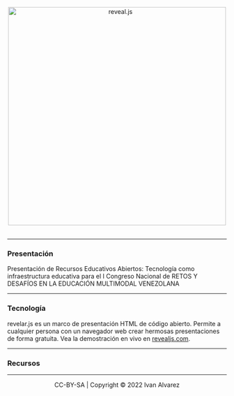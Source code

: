 <p align="center">
  <a href="https://revealjs.com">
  <img src="https://unellez.edu.ve/edudigital/wp-content/uploads/2022/03/logoportal2.png" alt="reveal.js" width="500">
  </a>
  <br><br>
  
</p>

---
### Presentación

Presentación de Recursos Educativos Abiertos: Tecnología como infraestructura educativa para el I Congreso Nacional de RETOS Y DESAFÍOS EN LA EDUCACIÓN MULTIMODAL VENEZOLANA 

---
### Tecnología 

revelar.js es un marco de presentación HTML de código abierto. Permite a cualquier persona con un navegador web crear hermosas presentaciones de forma gratuita. Vea la demostración en vivo en [revealjs.com](https://revealjs.com/).

---

### Recursos
 

--- 
<div align="center">
  CC-BY-SA | Copyright © 2022 Ivan Alvarez
</div>
